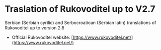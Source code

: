 # Traslation of Rukovoditel up to V2.7
Serbian (Serbian cyrilic) and Serbocroatioan (Serbian latin) translations of Rukovoditel up to version 2.8 

- Official Rukovoditel website: [https://www.rukovoditel.net/](https://www.rukovoditel.net/)


